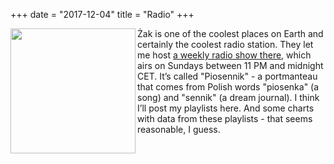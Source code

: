 +++
date = "2017-12-04"
title = "Radio"
+++

<a target="_blank" href="http://www.zak.lodz.pl/"><img src="/../../img/zak.png" style="width: 200px;" align="left" /></a>

Żak is one of the coolest places on Earth and certainly the coolest radio station. They let me host [a weekly radio show there](http://www.zak.lodz.pl/audycja/Piosennik), which airs on Sundays between 11 PM and midnight CET. It’s called "Piosennik" - a portmanteau that comes from Polish words "piosenka" (a song) and "sennik" (a dream journal). I think I’ll post my playlists here. And some charts with data from these playlists - that seems reasonable, I guess.